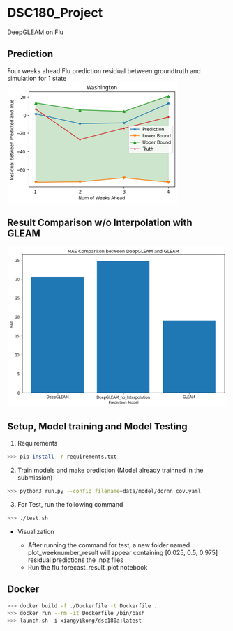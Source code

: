 # DSC180_Project
DeepGLEAM on Flu 
## Prediction
Four weeks ahead Flu prediction residual between groundtruth and simulation for 1 state
![uncertainty_quantification_flu_residual_washingtion](./references/washington_flu.png)

## Result Comparison w/o Interpolation with GLEAM 
![MAE result](./references/Result_Comparison.png)

## Setup, Model training and Model Testing
 
1. Requirements
```bash
>>> pip install -r requirements.txt
```
2. Train models and make prediction (Model already trainned in the submission)
```bash
>>> python3 run.py --config_filename=data/model/dcrnn_cov.yaml
```
3. For Test, run the following command
```bash
>>> ./test.sh
```
- Visualization 

  - After running the command for test, a new folder named plot_weeknumber_result will appear containing [0.025, 0.5, 0.975] residual predictions the .npz files 
  - Run the flu_forecast_result_plot notebook

## Docker

```bash
>>> docker build -f ./Dockerfile -t Dockerfile .
>>> docker run --rm -it Dockerfile /bin/bash
>>> launch.sh -i xiangyikong/dsc180a:latest
```
